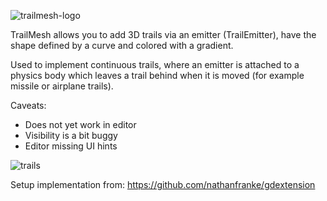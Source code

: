 ![trailmesh-logo](https://github.com/tcmug/godot_trailmesh/assets/567207/e4db668e-1a7f-43e4-8489-b978dfe04f4c)

TrailMesh allows you to add 3D trails via an emitter (TrailEmitter), have the shape defined by a curve and colored with a gradient.

Used to implement continuous trails, where an emitter is attached to a physics body which leaves a trail behind when it is moved (for example missile or airplane trails).

Caveats:
  - Does not yet work in editor
  - Visibility is a bit buggy
  - Editor missing UI hints

![trails](https://github.com/tcmug/godot_trailmesh/assets/567207/25cadf5d-d880-481d-be84-c553869ed996)

Setup implementation from: <https://github.com/nathanfranke/gdextension>
